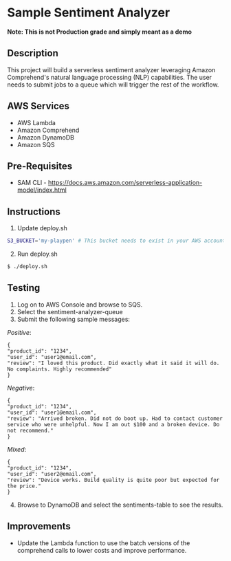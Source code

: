 # Sample Sentiment Analyzer
**Note: This is not Production grade and simply meant as a demo**

## Description

This project will build a serverless sentiment analyzer leveraging Amazon Comprehend's natural language processing (NLP) capabilities. The user needs to submit jobs to a queue which will trigger the rest of the workflow.

## AWS Services

* AWS Lambda
* Amazon Comprehend
* Amazon DynamoDB
* Amazon SQS

## Pre-Requisites

* SAM CLI - <https://docs.aws.amazon.com/serverless-application-model/index.html>

## Instructions

1. Update deploy.sh

  ```bash
  S3_BUCKET='my-playpen' # This bucket needs to exist in your AWS account
  ```

2. Run deploy.sh

  ```bash
  $ ./deploy.sh
  ```

## Testing
1. Log on to AWS Console and browse to SQS.
2. Select the sentiment-analyzer-queue
3. Submit the following sample messages:

  *Positive*:
  ```
  {
  "product_id": "1234",
  "user_id": "user1@email.com",
  "review": "I loved this product. Did exactly what it said it will do. No complaints. Highly recommended"
  }
  ```

  *Negative*:
  ```
  {
  "product_id": "1234",
  "user_id": "user1@email.com",
  "review": "Arrived broken. Did not do boot up. Had to contact customer service who were unhelpful. Now I am out $100 and a broken device. Do not recommend."
  }
  ```

  *Mixed*:
  ```
  {
  "product_id": "1234",
  "user_id": "user2@email.com",
  "review": "Device works. Build quality is quite poor but expected for the price."
  }
  ```

4. Browse to DynamoDB and select the sentiments-table to see the results.

## Improvements

* Update the Lambda function to use the batch versions of the comprehend calls to lower costs and improve performance.
